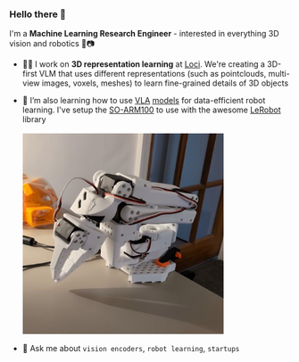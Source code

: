 ### Hello there 👋

I'm a **Machine Learning Research Engineer** - interested in everything 3D vision and robotics 🤖📷

- 🧑‍💻 I work on **3D representation learning** at [Loci](https://www.loci.ai/). We're creating a 3D-first VLM that uses different representations (such as pointclouds, multi-view images, voxels, meshes) to learn fine-grained details of 3D objects
  
- 🦾 I’m also learning how to use [VLA](https://openvla.github.io/) [models](https://diffusion-vla.github.io/) for data-efficient robot learning. I've setup the [SO-ARM100](https://github.com/TheRobotStudio/SO-ARM100) to use with the awesome [LeRobot](https://github.com/huggingface/lerobot) library <br><br> <img src="assets/so100.jpg" width="360" height="360" alt="">
  
- 💬 Ask me about `vision encoders`, `robot learning`, `startups`

